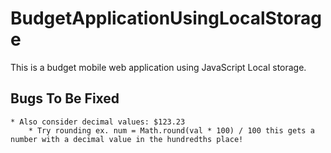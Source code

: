 # BudgetApplicationUsingLocalStorage
This is a budget mobile web application using JavaScript Local storage.

## Bugs To Be Fixed
    * Also consider decimal values: $123.23
        * Try rounding ex. num = Math.round(val * 100) / 100 this gets a number with a decimal value in the hundredths place!